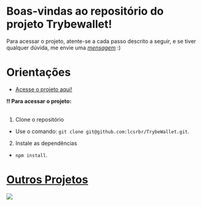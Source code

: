 # Boas-vindas ao repositório do projeto Trybewallet!

Para acessar o projeto, atente-se a cada passo descrito a seguir, e se tiver qualquer dúvida, me envie uma _[mensagem](https://portfolio-bay-omega-17.vercel.app/#contact)_ :)

# Orientações

  - [Acesse o projeto aqui!](https://trybewallet-sable.vercel.app/) 

  <summary><strong>‼️ Para acessar o projeto: </strong></summary><br />

  1. Clone o repositório

  - Use o comando: `git clone git@github.com:lcsrbr/TrybeWallet.git`.

  2. Instale as dependências

  - `npm install`.
  
  # [Outros Projetos](https://portfolio-bay-omega-17.vercel.app/#projetos)
<img src='https://portfolio-bay-omega-17.vercel.app/static/media/trybewallet.8d7d60738e1539896669.png'></img>
